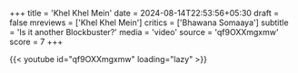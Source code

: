 +++
title = 'Khel Khel Mein'
date = 2024-08-14T22:53:56+05:30
draft = false
mreviews = ['Khel Khel Mein']
critics = ['Bhawana Somaaya']
subtitle = 'Is it another Blockbuster?'
media = 'video'
source = 'qf9OXXmgxmw'
score = 7
+++

{{< youtube id="qf9OXXmgxmw" loading="lazy" >}}
